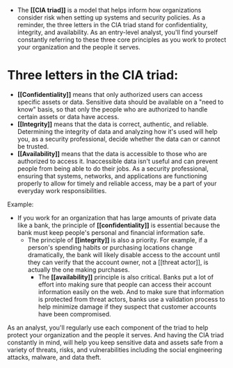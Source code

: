 - The **[[CIA triad]]** is a model that helps inform how organizations consider risk when setting up systems and security policies. As a reminder, the three letters in the CIA triad stand for confidentiality, integrity, and availability. As an entry-level analyst, you'll find yourself constantly referring to these three core principles as you work to protect your organization and the people it serves. 

# Three letters in the CIA triad:

- **[[Confidentiality]]** means that only authorized users can access specific assets or data. Sensitive data should be available on a "need to know" basis, so that only the people who are authorized to handle certain assets or data have access. 
- **[[Integrity]]** means that the data is correct, authentic, and reliable. Determining the integrity of data and analyzing how it's used will help you, as a security professional, decide whether the data can or cannot be trusted. 
- **[[Availability]]** means that the data is accessible to those who are authorized to access it. Inaccessible data isn't useful and can prevent people from being able to do their jobs. As a security professional, ensuring that systems, networks, and applications are functioning properly to allow for timely and reliable access, may be a part of your everyday work responsibilities. 

Example:
- If you work for an organization that has large amounts of private data like a bank, the principle of **[[confidentiality]]** is essential because the bank must keep people's personal and financial information safe. 
	- The principle of **[[integrity]]** is also a priority. For example, if a person's spending habits or purchasing locations change dramatically, the bank will likely disable access to the account until they can verify that the account owner, not a [[threat actor]], is actually the one making purchases. 
		- The **[[availability]]** principle is also critical. Banks put a lot of effort into making sure that people can access their account information easily on the web. And to make sure that information is protected from threat actors, banks use a validation process to help minimize damage if they suspect that customer accounts have been compromised. 

As an analyst, you'll regularly use each component of the triad to help protect your organization and the people it serves. And having the CIA triad constantly in mind, will help you keep sensitive data and assets safe from a variety of threats, risks, and vulnerabilities including the social engineering attacks, malware, and data theft.

